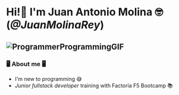 # Hi!👋 I'm Juan Antonio Molina 🤓 (*@JuanMolinaRey*) 

## ![ProgrammerProgrammingGIF](https://github.com/JuanMolinaRey/JuanMolinaRey/assets/169648270/bee029d5-d9d5-4834-8222-fe385fc1e534)


### 🖥️ About me 🖥️
- I'm new to programming 😅
- *Junior fullstack developer* training with Factoría F5 Bootcamp 📚
